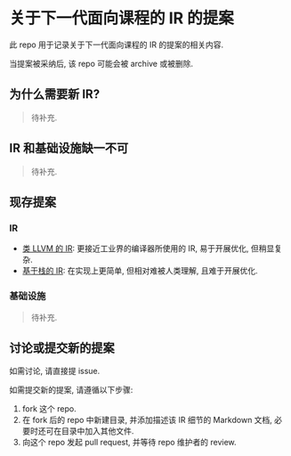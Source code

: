 # 关于下一代面向课程的 IR 的提案

此 repo 用于记录关于下一代面向课程的 IR 的提案的相关内容.

当提案被采纳后, 该 repo 可能会被 archive 或被删除.

## 为什么需要新 IR?

> 待补充.

## IR 和基础设施缺一不可

> 待补充.

## 现存提案

### IR

* [类 LLVM 的 IR](llvm-like): 更接近工业界的编译器所使用的 IR, 易于开展优化, 但稍显复杂.
* [基于栈的 IR](stack): 在实现上更简单, 但相对难被人类理解, 且难于开展优化.

### 基础设施

> 待补充.

## 讨论或提交新的提案

如需讨论, 请直接提 issue.

如需提交新的提案, 请遵循以下步骤:

1. fork 这个 repo.
2. 在 fork 后的 repo 中新建目录, 并添加描述该 IR 细节的 Markdown 文档, 必要时还可在目录中加入其他文件.
3. 向这个 repo 发起 pull request, 并等待 repo 维护者的 review.
